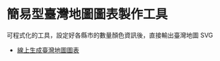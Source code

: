 ﻿
# 簡易型臺灣地圖圖表製作工具

可程式化的工具，設定好各縣市的數量顏色資訊後，直接輸出臺灣地圖 SVG

* [線上生成臺灣地圖圖表](https://kanasimi.github.io/taiwan_svg_map/SVG_map.html)
